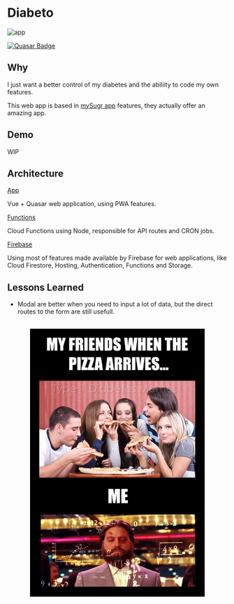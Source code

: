 # Diabeto

![app](https://github.com/clsechi/diabeto/workflows/app/badge.svg)

[![Quasar Badge](https://img.shields.io/badge/Framework-Quasar-blue)](https://quasar.dev)

## Why

I just want a better control of my diabetes and the abiliity to code my own features.

This web app is based in [mySugr app](https://www.mysugr.com/en/) features, they actually offer an amazing app.

## Demo

WIP

## Architecture

[App](./app)

Vue + Quasar web application, using PWA features.

[Functions](./functions)

Cloud Functions using Node, responsible for API routes and CRON jobs.

[Firebase](https://firebase.google.com/)

Using most of features made available by Firebase for web applications, like Cloud Firestore, Hosting, Authentication, Functions and Storage.

## Lessons Learned

- Modal are better when you need to input a lot of data, but the direct routes to the form are still usefull.

<p align="center">
  <br>
  <img
  width="400"
  alt="Browserslist logo by Anton Lovchikov"
  src="./meme.jpg"
  align="center">
</p>
